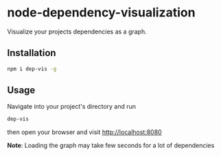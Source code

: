 # node-dependency-visualization
Visualize your projects dependencies as a graph.

## Installation
```bash
npm i dep-vis -g
```

## Usage
Navigate into your project's directory and run
```bash
dep-vis
```
then open your browser and visit [http://localhost:8080](http://localhost:8080)

**Note**: Loading the graph may take few seconds for a lot of dependencies
